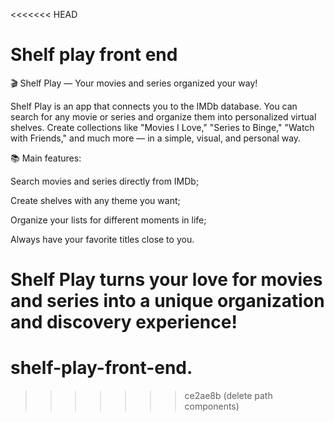 <<<<<<< HEAD
# Shelf play front end

🎬 Shelf Play — Your movies and series organized your way!

Shelf Play is an app that connects you to the IMDb database. You can search for any movie or series and organize them into personalized virtual shelves.
Create collections like "Movies I Love," "Series to Binge," "Watch with Friends," and much more — in a simple, visual, and personal way.

📚 Main features:

Search movies and series directly from IMDb;

Create shelves with any theme you want;

Organize your lists for different moments in life;

Always have your favorite titles close to you.

Shelf Play turns your love for movies and series into a unique organization and discovery experience!
=======
# shelf-play-front-end.
>>>>>>> ce2ae8b (delete path components)
